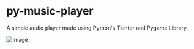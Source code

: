 # py-music-player
A simple audio player made using Python's Tkinter and Pygame Library.



![image](https://user-images.githubusercontent.com/56884990/156421151-14e57b42-101d-4d76-beaa-65c731d8cd34.png)
